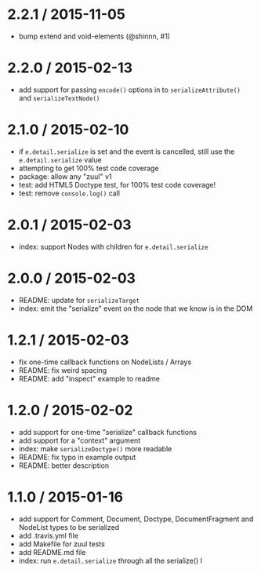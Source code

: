 
2.2.1 / 2015-11-05
==================

  * bump extend and void-elements (@shinnn, #1)

2.2.0 / 2015-02-13
==================

  * add support for passing `encode()` options in to `serializeAttribute()` and `serializeTextNode()`

2.1.0 / 2015-02-10
==================

  * if `e.detail.serialize` is set and the event is cancelled, still use the `e.detail.serialize` value
  * attempting to get 100% test code coverage
  * package: allow any "zuul" v1
  * test: add HTML5 Doctype test, for 100% test code coverage!
  * test: remove `console.log()` call

2.0.1 / 2015-02-03
==================

  * index: support Nodes with children for `e.detail.serialize`

2.0.0 / 2015-02-03
==================

  * README: update for `serializeTarget`
  * index: emit the "serialize" event on the node that we know is in the DOM

1.2.1 / 2015-02-03
==================

  * fix one-time callback functions on NodeLists / Arrays
  * README: fix weird spacing
  * README: add "inspect" example to readme

1.2.0 / 2015-02-02
==================

  * add support for one-time "serialize" callback functions
  * add support for a "context" argument
  * index: make `serializeDoctype()` more readable
  * README: fix typo in example output
  * README: better description

1.1.0 / 2015-01-16
==================

  * add support for Comment, Document, Doctype, DocumentFragment and NodeList types to be serialized
  * add .travis.yml file
  * add Makefile for zuul tests
  * add README.md file
  * index: run `e.detail.serialize` through all the serialize() l